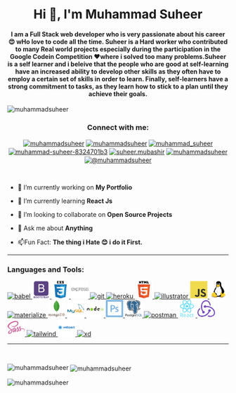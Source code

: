 <h1 align="center">Hi 👋, I'm Muhammad Suheer</h1>
<h4 align="center">I am a Full Stack web developer who is very passionate about his career 😍 wHo love to code all the time. Suheer is a Hard worker who contributed to many Real world projects especially during the participation in the Google Codein Competition ❤️where i solved too many problems.Suheer is a self learner and i beleive that the people who are good at self-learning have an increased ability to develop other skills as they often have to employ a certain set of skills in order to learn. Finally, self-learners have a strong commitment to tasks, as they learn how to stick to a plan until they achieve their goals.
</h4>

<p align="left"> <img src="https://komarev.com/ghpvc/?username=muhammadsuheer&label=Profile%20views&color=0e75b6&style=flat" alt="muhammadsuheer" /> </p>
<h3 align="center">Connect with me:</h3>
<p align="center">
<a href="https://codepen.io/muhammadsuheer" target="blank"><img align="center" src="https://raw.githubusercontent.com/rahuldkjain/github-profile-readme-generator/master/src/images/icons/Social/codepen.svg" alt="muhammadsuheer" height="30" width="40" /></a>
<a href="https://dev.to/muhammadsuheer" target="blank"><img align="center" src="https://cdn.jsdelivr.net/npm/simple-icons@3.0.1/icons/dev-dot-to.svg" alt="muhammadsuheer" height="30" width="40" /></a>
<a href="https://twitter.com/muhammad_suheer" target="blank"><img align="center" src="https://raw.githubusercontent.com/rahuldkjain/github-profile-readme-generator/master/src/images/icons/Social/twitter.svg" alt="muhammad_suheer" height="30" width="40" /></a>
<a href="https://linkedin.com/in/muhammad-suheer-8324701b3" target="blank"><img align="center" src="https://raw.githubusercontent.com/rahuldkjain/github-profile-readme-generator/master/src/images/icons/Social/linked-in-alt.svg" alt="muhammad-suheer-8324701b3" height="30" width="40" /></a>
<a href="https://fb.com/suheer.mubashir" target="blank"><img align="center" src="https://raw.githubusercontent.com/rahuldkjain/github-profile-readme-generator/master/src/images/icons/Social/facebook.svg" alt="suheer.mubashir" height="30" width="40" /></a>
<a href="https://instagram.com/muhammadsuheer" target="blank"><img align="center" src="https://raw.githubusercontent.com/rahuldkjain/github-profile-readme-generator/master/src/images/icons/Social/instagram.svg" alt="muhammadsuheer" height="30" width="40" /></a>
<a href="https://medium.com/@muhammadsuheer" target="blank"><img align="center" src="https://raw.githubusercontent.com/rahuldkjain/github-profile-readme-generator/master/src/images/icons/Social/medium.svg" alt="@muhammadsuheer" height="30" width="40" /></a>
</p>

<br/>

- 🔭 I’m currently working on **My Portfolio**

- 🌱 I’m currently learning **React Js**

- 👯 I’m looking to collaborate on **Open Source Projects**

- 💬 Ask me about **Anything**

- 📫Fun Fact:   **The thing i Hate 😊 i do it First.**
 
 ___

<h3 align="left">Languages and Tools:</h3>
<p align="left"> <a href="https://babeljs.io/" target="_blank"> <img src="https://www.vectorlogo.zone/logos/babeljs/babeljs-icon.svg" alt="babel" width="40" height="40"/> </a> <a href="https://getbootstrap.com" target="_blank"> <img src="https://raw.githubusercontent.com/devicons/devicon/master/icons/bootstrap/bootstrap-plain-wordmark.svg" alt="bootstrap" width="40" height="40"/> </a> <a href="https://www.w3schools.com/css/" target="_blank"> <img src="https://raw.githubusercontent.com/devicons/devicon/master/icons/css3/css3-original-wordmark.svg" alt="css3" width="40" height="40"/> </a> <a href="https://expressjs.com" target="_blank"> <img src="https://raw.githubusercontent.com/devicons/devicon/master/icons/express/express-original-wordmark.svg" alt="express" width="40" height="40"/> </a> <a href="https://git-scm.com/" target="_blank"> <img src="https://www.vectorlogo.zone/logos/git-scm/git-scm-icon.svg" alt="git" width="40" height="40"/> </a> <a href="https://heroku.com" target="_blank"> <img src="https://www.vectorlogo.zone/logos/heroku/heroku-icon.svg" alt="heroku" width="40" height="40"/> </a> <a href="https://www.w3.org/html/" target="_blank"> <img src="https://raw.githubusercontent.com/devicons/devicon/master/icons/html5/html5-original-wordmark.svg" alt="html5" width="40" height="40"/> </a> <a href="https://www.adobe.com/in/products/illustrator.html" target="_blank"> <img src="https://www.vectorlogo.zone/logos/adobe_illustrator/adobe_illustrator-icon.svg" alt="illustrator" width="40" height="40"/> </a> <a href="https://developer.mozilla.org/en-US/docs/Web/JavaScript" target="_blank"> <img src="https://raw.githubusercontent.com/devicons/devicon/master/icons/javascript/javascript-original.svg" alt="javascript" width="40" height="40"/> </a> <a href="https://www.linux.org/" target="_blank"> <img src="https://raw.githubusercontent.com/devicons/devicon/master/icons/linux/linux-original.svg" alt="linux" width="40" height="40"/> </a> <a href="https://materializecss.com/" target="_blank"> <img src="https://raw.githubusercontent.com/prplx/svg-logos/5585531d45d294869c4eaab4d7cf2e9c167710a9/svg/materialize.svg" alt="materialize" width="40" height="40"/> </a> <a href="https://www.mongodb.com/" target="_blank"> <img src="https://raw.githubusercontent.com/devicons/devicon/master/icons/mongodb/mongodb-original-wordmark.svg" alt="mongodb" width="40" height="40"/> </a> <a href="https://www.mysql.com/" target="_blank"> <img src="https://raw.githubusercontent.com/devicons/devicon/master/icons/mysql/mysql-original-wordmark.svg" alt="mysql" width="40" height="40"/> </a> <a href="https://nodejs.org" target="_blank"> <img src="https://raw.githubusercontent.com/devicons/devicon/master/icons/nodejs/nodejs-original-wordmark.svg" alt="nodejs" width="40" height="40"/> </a> <a href="https://www.photoshop.com/en" target="_blank"> <img src="https://raw.githubusercontent.com/devicons/devicon/master/icons/photoshop/photoshop-line.svg" alt="photoshop" width="40" height="40"/> </a> <a href="https://www.postgresql.org" target="_blank"> <img src="https://raw.githubusercontent.com/devicons/devicon/master/icons/postgresql/postgresql-original-wordmark.svg" alt="postgresql" width="40" height="40"/> </a> <a href="https://postman.com" target="_blank"> <img src="https://www.vectorlogo.zone/logos/getpostman/getpostman-icon.svg" alt="postman" width="40" height="40"/> </a> <a href="https://reactjs.org/" target="_blank"> <img src="https://raw.githubusercontent.com/devicons/devicon/master/icons/react/react-original-wordmark.svg" alt="react" width="40" height="40"/> </a> <a href="https://redux.js.org" target="_blank"> <img src="https://raw.githubusercontent.com/devicons/devicon/master/icons/redux/redux-original.svg" alt="redux" width="40" height="40"/> </a> <a href="https://sass-lang.com" target="_blank"> <img src="https://raw.githubusercontent.com/devicons/devicon/master/icons/sass/sass-original.svg" alt="sass" width="40" height="40"/> </a> <a href="https://tailwindcss.com/" target="_blank"> <img src="https://www.vectorlogo.zone/logos/tailwindcss/tailwindcss-icon.svg" alt="tailwind" width="40" height="40"/> </a> <a href="https://webpack.js.org" target="_blank"> <img src="https://raw.githubusercontent.com/devicons/devicon/d00d0969292a6569d45b06d3f350f463a0107b0d/icons/webpack/webpack-original-wordmark.svg" alt="webpack" width="40" height="40"/> </a> <a href="https://www.adobe.com/products/xd.html" target="_blank"> <img src="https://cdn.worldvectorlogo.com/logos/adobe-xd.svg" alt="xd" width="40" height="40"/> </a> </p>
<hr />
<br/>

<p><img align="left" src="https://github-readme-stats.vercel.app/api/top-langs?username=muhammadsuheer&show_icons=true&locale=en&layout=compact" alt="muhammadsuheer" /></p>

<p>&nbsp;<img align="center" src="https://github-readme-stats.vercel.app/api?username=muhammadsuheer&show_icons=true&locale=en" alt="muhammadsuheer" /></p>

<p><img align="center" src="https://github-readme-streak-stats.herokuapp.com/?user=muhammadsuheer&" alt="muhammadsuheer" /></p>
